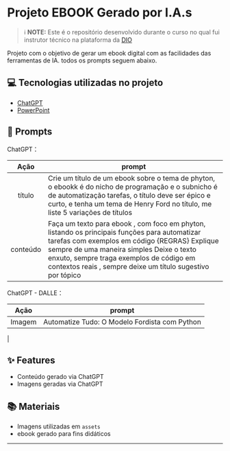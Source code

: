 # Projeto EBOOK Gerado por I.A.s

 > ℹ️ **NOTE:** Este é o repositório desenvolvido durante o curso no qual fui instrutor técnico na plataforma da [DIO](https://dio.me)

Projeto com o objetivo de gerar um ebook digital com as facilidades das ferramentas de IA. todos os prompts
seguem abaixo.

## 💻 Tecnologias utilizadas no projeto

- [ChatGPT](https://chat.openai.com/) 
- [PowerPoint](https://www.microsoft.com/en/microsoft-365/powerpoint)

## 🧠 Prompts


ChatGPT：

|   Ação   | prompt                                                                                                                                                                                                                                                                         |
| :------: | ------------------------------------------------------------------------------------------------------------------------------------------------------------------------------------------------------------------------------------------------------------------------------ |
|  título  | Crie um título de um ebook sobre o tema de phyton, o ebookk é do nicho de programação e o subnicho é de automatização tarefas, o título deve ser épico e curto, e tenha um tema de Henry Ford no título, me liste 5 variações de títulos                                                       |
| conteúdo | Faça um texto para ebook , com foco em phyton, listando os principais funções para automatizar tarefas com exemplos em código {REGRAS} Explique sempre de uma maneira simples Deixe o texto enxuto, sempre traga exemplos de código em contextos reais , sempre deixe um título sugestivo por tópico


ChatGPT - DALLE：

|  Ação  | prompt                                                                                 |
| :----: | -------------------------------------------------------------------------------------- |
| Imagem | Automatize Tudo: O Modelo Fordista com Python

 |

## ✨ Features

- Conteúdo gerado via ChatGPT
- Imagens geradas via ChatGPT

## 📚 Materiais

- Imagens utilizadas em `assets`
- ebook gerado para fins didáticos 






---


